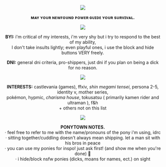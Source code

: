   <p align="center">
   <img src="https://64.media.tumblr.com/1d7a7755ec20570e48fa42aee60fee64/ec44294ed271245d-f4/s540x810/56ca3dbd8d029fe7ee579703ee5349075c2ebf3b.gif" />
</p>
   <p align="center"> <b> ᴍᴀʏ ʏᴏᴜʀ ɴᴇᴡꜰᴏᴜɴᴅ ᴘᴏᴡᴇʀ ɢᴜɪᴅᴇ ʏᴏᴜʀ sᴜʀᴠɪᴠᴀʟ. </b>
</p>
  <p align="center">
  <img src="https://64.media.tumblr.com/f97b54b8cab2b580aa400978fffb9227/ec44294ed271245d-0d/s400x600/fcf87aa8c1a4fd476251f9c76bfb969f06438a10.pnj" />
</p>

</p>
   <p align="center"><b>BYI:</b> i'm critical of my interests, i'm very shy but i try to respond to the best of my ability, <br>I don't take insults lightly; even playful ones, i use the block and hide buttons VERY freely.
</p>
   <p align="center"><b>DNI:</b> general dni criteria, pro-shippers, just dni if you plan on being a dick for no reason.
</p>
<p align="center">
  <img src="https://64.media.tumblr.com/f97b54b8cab2b580aa400978fffb9227/ec44294ed271245d-0d/s400x600/fcf87aa8c1a4fd476251f9c76bfb969f06438a10.pnj" />
</p>
     <p align="center"><b>INTERESTS:</b> castlevania (games), ffxiv, <i>shin megami tensei</i>, persona 2-5, identity v, mother series, <br>pokémon, hypmic, <i>charisma house</i>, tokusatsu ( primarily kamen rider and ultraman ), f&h <br>+ others not on this list
</p>
<p align="center">
  <img src="https://64.media.tumblr.com/f97b54b8cab2b580aa400978fffb9227/ec44294ed271245d-0d/s400x600/fcf87aa8c1a4fd476251f9c76bfb969f06438a10.pnj" />
</p>
     <p align="center"><b>PONYTOWN NOTES.</b> <br>· feel free to refer to me with the name/pronouns of the pony i'm using, idrc <br>· sitting together/cuddling doesn't always mean shipping. let a man sit with his bros in peace <br>· you can use my ponies for inspo! just ask first! (and show me when you're done) 💙 <br>· i hide/block nsfw ponies (dicks, moans for names, ect.) on sight
</p>
